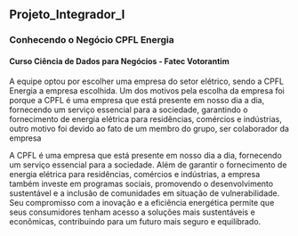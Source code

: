 ## Projeto_Integrador_I
### Conhecendo o Negócio CPFL Energia
#### Curso Ciência de Dados para Negócios - Fatec Votorantim

A equipe optou por escolher uma empresa do setor elétrico, sendo a CPFL Energia a empresa escolhida. Um dos motivos pela escolha da empresa foi porque a CPFL é uma empresa que está presente em nosso dia a dia, fornecendo um serviço essencial para a sociedade, garantindo o fornecimento de energia elétrica para residências, comércios e indústrias, outro motivo foi devido ao fato de um membro do grupo, ser colaborador da empresa

A CPFL é uma empresa que está presente em nosso dia a dia, fornecendo um serviço essencial para a sociedade. Além de garantir o fornecimento de energia elétrica para residências, comércios e indústrias, a empresa também investe em programas sociais, promovendo o desenvolvimento sustentável e a inclusão de comunidades em situação de vulnerabilidade. Seu compromisso com a inovação e a eficiência energética permite que seus consumidores tenham acesso a soluções mais sustentáveis e econômicas, contribuindo para um futuro mais seguro e equilibrado.
